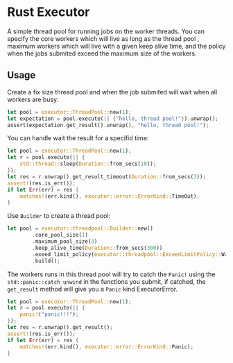 # Rust Executor

A simple thread pool for running jobs on the worker threads. You can specify the core workers which will live as long as the thread pool , maximum workers which will live with a given keep alive time, and the policy when the jobs submited exceed the maximum size of the workers. 

## Usage

Create a fix size thread pool and when the job submited will wait when all workers are busy:

```rust
let pool = executor::ThreadPool::new(1);
let expectation = pool.execute(|| {"hello, thread pool!"}).unwrap();
assert(expectation.get_result().unwrap(), "hello, thread pool!");
```

You can handle wait the result for a specifid time:

```rust
let pool = executor::ThreadPool::new(1);
let r = pool.execute(|| {
    std::thread::sleep(Duration::from_secs(10));
});
let res = r.unwrap().get_result_timeout(Duration::from_secs(3));
assert!(res.is_err());
if let Err(err) = res {
    matches!(err.kind(), executor::error::ErrorKind::TimeOut);
}
```


Use `Builder` to create a thread pool:

```rust
let pool = executor::threadpool::Builder::new()
        .core_pool_size(1)
        .maximum_pool_size(3)
        .keep_alive_time(Duration::from_secs(300))
        .exeed_limit_policy(executor::threadpool::ExceedLimitPolicy::Wait)
        .build();
```

The workers runs in this thread pool will try to catch the `Panic!` using the `std::panic::catch_unwind` in the functions you submit, if catched, the `get_result` method will give you a `Panic` kind ExecutorError.

```rust
let pool = executor::ThreadPool::new(1);
let r = pool.execute(|| {
    panic!("panic!!!");
});
let res = r.unwrap().get_result();
assert!(res.is_err());
if let Err(err) = res {
    matches!(err.kind(), executor::error::ErrorKind::Panic);
}
```

